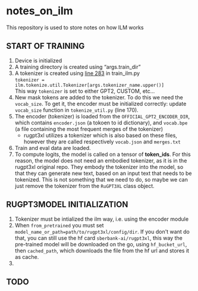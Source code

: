 # notes_on_ilm
This repository is used to store notes on how ILM works

## START OF TRAINING
1. Device is initialized
2. A training directory is created using “args.train_dir”
3. A tokenizer is created using [line 283](https://github.com/chrisdonahue/ilm/blob/master/train_ilm.py#L283) in train_ilm.py  
```tokenizer = ilm.tokenize.util.Tokenizer[args.tokenizer_name.upper()]```  
This way ```tokenizer``` is set to either GPT2, CUSTOM, etc...
4. New mask tokens are added to the tokenizer. To do this we need the ```vocab_size```. To get it, the encoder must be initialized correctly: update ```vocab_size``` function in ```tokenize_util.py``` (line 170).
5. The encoder (tokenizer) is loaded from the ```OFFICIAL_GPT2_ENCODER_DIR```, which contains ```encoder.json``` (a tokoen to id dictionary), and ```vocab.bpe``` (a file containing the most frequent merges of the tokenizer) 
    * rugpt3xl utilizes a tokenizer which is also based on these files, however they are called respectively ```vocab.json``` and ```merges.txt```
6. Train and eval data are loaded.
7. To compute logits, the model is called on a tensor of **token_ids**. For this reason, the model does not need an embodied tokenizer, as it is in the rugpt3xl original repo. They embody the tokenizer into the model, so that they can generate new text, based on an input text that needs to be tokenized. This is not something that we need to do, so maybe we can just remove the tokenizer from the ```RuGPT3XL``` class object. 

## RUGPT3MODEL INITIALIZATION
1. Tokenizer must be intialized the ilm way, i.e. using the encoder module
2. When ```from_pretrained``` you must set ```model_name_or_path=path/to/rugpt3xl/config/dir```. If you don't want do that, you can still use the hf card ```sberbank-ai/rugpt3xl```, this way the pre-trained model will be downloaded on the go, using ```hf_bucket_url```, then ```cached_path```, which downloads the file from the hf url and stores it as cache.
3.  

## TODO


